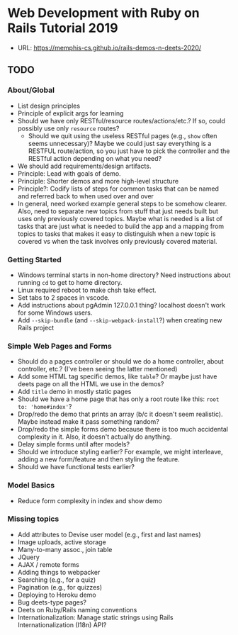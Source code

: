 # Web Development with Ruby on Rails Tutorial 2019

- URL: <https://memphis-cs.github.io/rails-demos-n-deets-2020/>

## TODO

### About/Global

- List design principles
- Principle of explicit args for learning
- Should we have only RESTful/resource routes/actions/etc.? If so, could possibly use only `resource` routes?
  - Should we quit using the useless RESTful pages (e.g., `show` often seems unnecessary)? Maybe we could just say everything is a RESTFUL route/action, so you just have to pick the controller and the RESTful action depending on what you need?
- We should add requirements/design artifacts.
- Principle: Lead with goals of demo.
- Principle: Shorter demos and more high-level structure
- Principle?: Codify lists of steps for common tasks that can be named and referred back to when used over and over
- In general, need worked example general steps to be somehow clearer. Also, need to separate new topics from stuff that just needs built but uses only previously covered topics. Maybe what is needed is a list of tasks that are just what is needed to build the app and a mapping from topics to tasks that makes it easy to distinguish when a new topic is covered vs when the task involves only previously covered material.

### Getting Started

- Windows terminal starts in non-home directory? Need instructions about running `cd` to get to home directory.
- Linux required reboot to make chsh take effect.
- Set tabs to 2 spaces in vscode.
- Add instructions about pgAdmin 127.0.0.1 thing? localhost doesn't work for some Windows users.
- Add `--skip-bundle` (and `--skip-webpack-install`?) when creating new Rails project

### Simple Web Pages and Forms

- Should do a pages controller or should we do a home controller, about controller, etc.? (I've been seeing the latter mentioned)
- Add some HTML tag specific demos, like `table`? Or maybe just have deets page on all the HTML we use in the demos?
- Add `title` demo in mostly static pages
- Should we have a home page that has only a root route like this: `root to: 'home#index'`?
- Drop/redo the demo that prints an array (b/c it doesn't seem realistic). Maybe instead make it pass something random?
- Drop/redo the simple forms demo because there is too much accidental complexity in it. Also, it doesn't actually do anything.
- Delay simple forms until after models?
- Should we introduce styling earlier? For example, we might interleave, adding a new form/feature and then styling the feature.
- Should we have functional tests earlier?

### Model Basics

- Reduce form complexity in index and show demo

### Missing topics

- Add attributes to Devise user model (e.g., first and last names)
- Image uploads, active storage
- Many-to-many assoc., join table
- JQuery
- AJAX / remote forms
- Adding things to webpacker
- Searching (e.g., for a quiz)
- Pagination (e.g., for quizzes)
- Deploying to Heroku demo
- Bug deets-type pages?
- Deets on Ruby/Rails naming conventions
- Internationalization: Manage static strings using Rails Internationalization (I18n) API?
